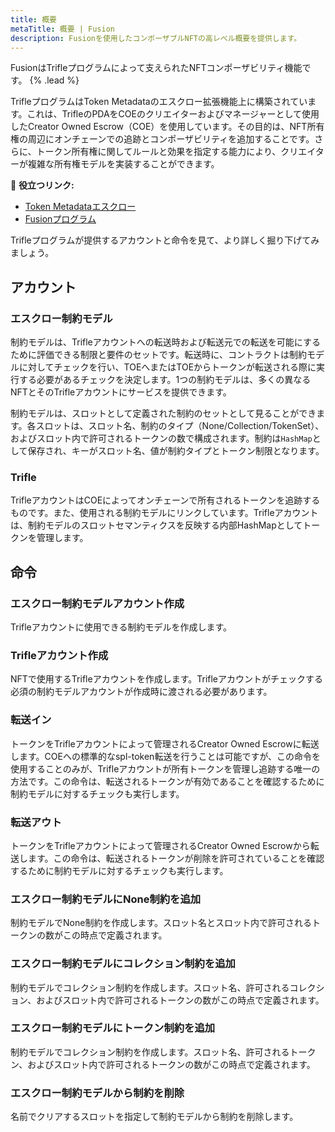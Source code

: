 ```yaml
---
title: 概要
metaTitle: 概要 | Fusion
description: Fusionを使用したコンポーザブルNFTの高レベル概要を提供します。
---
```


FusionはTrifleプログラムによって支えられたNFTコンポーザビリティ機能です。 {% .lead %}

TrifleプログラムはToken Metadataのエスクロー拡張機能上に構築されています。これは、TrifleのPDAをCOEのクリエイターおよびマネージャーとして使用したCreator Owned Escrow（COE）を使用しています。その目的は、NFT所有権の周辺にオンチェーンでの追跡とコンポーザビリティを追加することです。さらに、トークン所有権に関してルールと効果を指定する能力により、クリエイターが複雑な所有権モデルを実装することができます。

🔗 **役立つリンク:**

- [Token Metadataエスクロー](https://github.com/metaplex-foundation/mpl-token-metadata/tree/main/programs/token-metadata/program/src/processor/escrow)
- [Fusionプログラム](https://github.com/metaplex-foundation/mpl-trifle/tree/master/programs/trifle)

Trifleプログラムが提供するアカウントと命令を見て、より詳しく掘り下げてみましょう。

## アカウント

### エスクロー制約モデル

制約モデルは、Trifleアカウントへの転送時および転送元での転送を可能にするために評価できる制限と要件のセットです。転送時に、コントラクトは制約モデルに対してチェックを行い、TOEへまたはTOEからトークンが転送される際に実行する必要があるチェックを決定します。1つの制約モデルは、多くの異なるNFTとそのTrifleアカウントにサービスを提供できます。

制約モデルは、スロットとして定義された制約のセットとして見ることができます。各スロットは、スロット名、制約のタイプ（None/Collection/TokenSet）、およびスロット内で許可されるトークンの数で構成されます。制約は`HashMap`として保存され、キーがスロット名、値が制約タイプとトークン制限となります。

### Trifle

TrifleアカウントはCOEによってオンチェーンで所有されるトークンを追跡するものです。また、使用される制約モデルにリンクしています。Trifleアカウントは、制約モデルのスロットセマンティクスを反映する内部HashMapとしてトークンを管理します。

## 命令

### エスクロー制約モデルアカウント作成

Trifleアカウントに使用できる制約モデルを作成します。

### Trifleアカウント作成

NFTで使用するTrifleアカウントを作成します。Trifleアカウントがチェックする必須の制約モデルアカウントが作成時に渡される必要があります。

### 転送イン

トークンをTrifleアカウントによって管理されるCreator Owned Escrowに転送します。COEへの標準的なspl-token転送を行うことは可能ですが、この命令を使用することのみが、Trifleアカウントが所有トークンを管理し追跡する唯一の方法です。この命令は、転送されるトークンが有効であることを確認するために制約モデルに対するチェックも実行します。

### 転送アウト

トークンをTrifleアカウントによって管理されるCreator Owned Escrowから転送します。この命令は、転送されるトークンが削除を許可されていることを確認するために制約モデルに対するチェックも実行します。

### エスクロー制約モデルにNone制約を追加

制約モデルでNone制約を作成します。スロット名とスロット内で許可されるトークンの数がこの時点で定義されます。

### エスクロー制約モデルにコレクション制約を追加

制約モデルでコレクション制約を作成します。スロット名、許可されるコレクション、およびスロット内で許可されるトークンの数がこの時点で定義されます。

### エスクロー制約モデルにトークン制約を追加

制約モデルでコレクション制約を作成します。スロット名、許可されるトークン、およびスロット内で許可されるトークンの数がこの時点で定義されます。

### エスクロー制約モデルから制約を削除

名前でクリアするスロットを指定して制約モデルから制約を削除します。